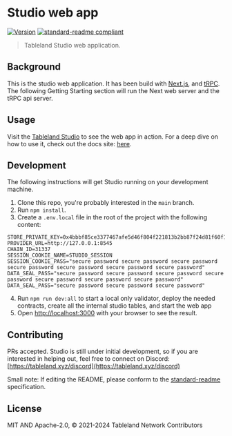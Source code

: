 # Studio web app

[![Version](https://img.shields.io/badge/dynamic/json?url=https%3A%2F%2Fraw.githubusercontent.com%2Ftablelandnetwork%2Fstudio%2Fmain%2Fpackages%2Fweb%2Fpackage.json&query=%24.version&label=Version)](./package.json)
[![standard-readme compliant](https://img.shields.io/badge/standard--readme-OK-green.svg)](https://github.com/RichardLitt/standard-readme)

> Tableland Studio web application.

## Background

This is the studio web application. It has been build with [Next.js](https://nextjs.org/), and [tRPC](https://trpc.io/). The following Getting Starting section will run the Next web server and the tRPC api server.

## Usage

Visit the [Tableland Studio](https://studio.tableland.xyz) to see the web app in action. For a deep dive on how to use it, check out the docs site: [here](https://docs.tableland.xyz/studio).

## Development

The following instructions will get Studio running on your development machine.

1. Clone this repo, you're probably interested in the `main` branch.
2. Run `npm install`.
3. Create a `.env.local` file in the root of the project with the following content:

```
STORE_PRIVATE_KEY=0x4bbbf85ce3377467afe5d46f804f221813b2bb87f24d81f60f1fcdbf7cbf4356
PROVIDER_URL=http://127.0.0.1:8545
CHAIN_ID=31337
SESSION_COOKIE_NAME=STUDIO_SESSION
SESSION_COOKIE_PASS="secure password secure password secure password secure password secure password secure password secure password"
DATA_SEAL_PASS="secure password secure password secure password secure password secure password secure password secure password"
DATA_SEAL_PASS="secure password secure password secure password"
```

4. Run `npm run dev:all` to start a local only validator, deploy the needed contracts, create all the internal studio tables, and start the web app
5. Open [http://localhost:3000](http://localhost:3000) with your browser to see the result.

## Contributing

PRs accepted. Studio is still under initial development, so if you are interested in helping out, feel free to connect on Discord:
[https://tableland.xyz/discord](https://tableland.xyz/discord)

Small note: If editing the README, please conform to the
[standard-readme](https://github.com/RichardLitt/standard-readme) specification.

## License

MIT AND Apache-2.0, © 2021-2024 Tableland Network Contributors
